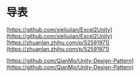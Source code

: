 # 导表

[https://github.com/xieliujian/Excel2Unity](https://github.com/xieliujian/Excel2Unity) [https://zhuanlan.zhihu.com/p/52591971](https://zhuanlan.zhihu.com/p/52591971)

[https://github.com/QianMo/Unity-Design-Pattern](https://github.com/QianMo/Unity-Design-Pattern)


